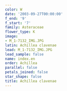 ```yaml
---
color: W
date: '2003-09-27T00:00:00'
f_end: '9'
f_start: '7'
family: Asteraceae
flower_type: K
image:
- M_1-7132_IMG.JPG
latin: Achillea clavenae
lead: M_1-7132_IMG.JPG
lead_sample: false
name: index.en
order: Achillea
parallel: false
petals_joined: false
star_shape: false
title: Achillea clavenae
---
```

